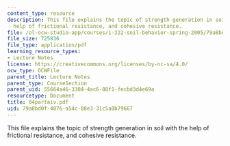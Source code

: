 ```yaml
---
content_type: resource
description: This file explains the topic of strength generation in soil with the
  help of frictional resistance, and cohesive resistance.
file: /ol-ocw-studio-app/courses/1-322-soil-behavior-spring-2005/79a8bd0f4076a54c08e331c5a0b79667_04partaiv.pdf
file_size: 725836
file_type: application/pdf
learning_resource_types:
- Lecture Notes
license: https://creativecommons.org/licenses/by-nc-sa/4.0/
ocw_type: OCWFile
parent_title: Lecture Notes
parent_type: CourseSection
parent_uid: 55664a46-3384-4ac6-88f1-fecbd3d4e69a
resourcetype: Document
title: 04partaiv.pdf
uid: 79a8bd0f-4076-a54c-08e3-31c5a0b79667
---
```

This file explains the topic of strength generation in soil with the help of frictional resistance, and cohesive resistance.